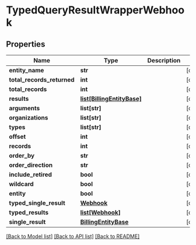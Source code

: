 # TypedQueryResultWrapperWebhook

## Properties
Name | Type | Description | Notes
------------ | ------------- | ------------- | -------------
**entity_name** | **str** |  | [optional] 
**total_records_returned** | **int** |  | [optional] 
**total_records** | **int** |  | [optional] 
**results** | [**list[BillingEntityBase]**](BillingEntityBase.md) |  | [optional] 
**arguments** | **list[str]** |  | [optional] 
**organizations** | **list[str]** |  | [optional] 
**types** | **list[str]** |  | [optional] 
**offset** | **int** |  | [optional] 
**records** | **int** |  | [optional] 
**order_by** | **str** |  | [optional] 
**order_direction** | **str** |  | [optional] 
**include_retired** | **bool** |  | [optional] 
**wildcard** | **bool** |  | [optional] 
**entity** | **bool** |  | [optional] 
**typed_single_result** | [**Webhook**](Webhook.md) |  | [optional] 
**typed_results** | [**list[Webhook]**](Webhook.md) |  | [optional] 
**single_result** | [**BillingEntityBase**](BillingEntityBase.md) |  | [optional] 

[[Back to Model list]](../README.md#documentation-for-models) [[Back to API list]](../README.md#documentation-for-api-endpoints) [[Back to README]](../README.md)

